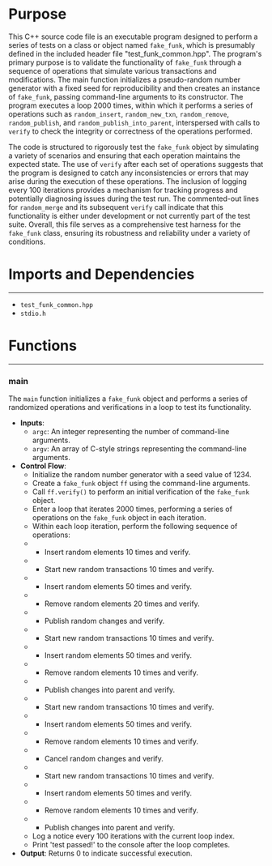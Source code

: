 # Purpose
This C++ source code file is an executable program designed to perform a series of tests on a class or object named `fake_funk`, which is presumably defined in the included header file "test_funk_common.hpp". The program's primary purpose is to validate the functionality of `fake_funk` through a sequence of operations that simulate various transactions and modifications. The main function initializes a pseudo-random number generator with a fixed seed for reproducibility and then creates an instance of `fake_funk`, passing command-line arguments to its constructor. The program executes a loop 2000 times, within which it performs a series of operations such as `random_insert`, `random_new_txn`, `random_remove`, `random_publish`, and `random_publish_into_parent`, interspersed with calls to `verify` to check the integrity or correctness of the operations performed.

The code is structured to rigorously test the `fake_funk` object by simulating a variety of scenarios and ensuring that each operation maintains the expected state. The use of `verify` after each set of operations suggests that the program is designed to catch any inconsistencies or errors that may arise during the execution of these operations. The inclusion of logging every 100 iterations provides a mechanism for tracking progress and potentially diagnosing issues during the test run. The commented-out lines for `random_merge` and its subsequent `verify` call indicate that this functionality is either under development or not currently part of the test suite. Overall, this file serves as a comprehensive test harness for the `fake_funk` class, ensuring its robustness and reliability under a variety of conditions.
# Imports and Dependencies

---
- `test_funk_common.hpp`
- `stdio.h`


# Functions

---
### main<!-- {{#callable:main}} -->
The `main` function initializes a `fake_funk` object and performs a series of randomized operations and verifications in a loop to test its functionality.
- **Inputs**:
    - `argc`: An integer representing the number of command-line arguments.
    - `argv`: An array of C-style strings representing the command-line arguments.
- **Control Flow**:
    - Initialize the random number generator with a seed value of 1234.
    - Create a `fake_funk` object `ff` using the command-line arguments.
    - Call `ff.verify()` to perform an initial verification of the `fake_funk` object.
    - Enter a loop that iterates 2000 times, performing a series of operations on the `fake_funk` object in each iteration.
    - Within each loop iteration, perform the following sequence of operations:
    - - Insert random elements 10 times and verify.
    - - Start new random transactions 10 times and verify.
    - - Insert random elements 50 times and verify.
    - - Remove random elements 20 times and verify.
    - - Publish random changes and verify.
    - - Start new random transactions 10 times and verify.
    - - Insert random elements 50 times and verify.
    - - Remove random elements 10 times and verify.
    - - Publish changes into parent and verify.
    - - Start new random transactions 10 times and verify.
    - - Insert random elements 50 times and verify.
    - - Remove random elements 10 times and verify.
    - - Cancel random changes and verify.
    - - Start new random transactions 10 times and verify.
    - - Insert random elements 50 times and verify.
    - - Remove random elements 10 times and verify.
    - - Publish changes into parent and verify.
    - Log a notice every 100 iterations with the current loop index.
    - Print 'test passed!' to the console after the loop completes.
- **Output**: Returns 0 to indicate successful execution.


